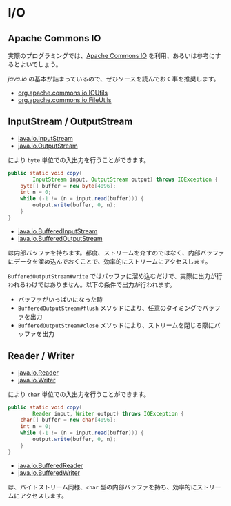 # I/O

## Apache Commons IO

実際のプログラミングでは、[Apache Commons IO](http://commons.apache.org/proper/commons-io/) を利用、あるいは参考にするとよいでしょう。

_java.io_ の基本が詰まっているので、ぜひソースを読んでおく事を推奨します。

* [org.apache.commons.io.IOUtils](http://grepcode.com/file/repo1.maven.org/maven2/commons-io/commons-io/2.4/org/apache/commons/io/IOUtils.java)
* [org.apache.commons.io.FileUtils](http://grepcode.com/file/repo1.maven.org/maven2/commons-io/commons-io/2.4/org/apache/commons/io/FileUtils.java)

## InputStream / OutputStream

* [java.io.InputStream](http://docs.oracle.com/javase/6/docs/api/java/io/InputStream.html)
* [java.io.OutputStream](http://docs.oracle.com/javase/6/docs/api/java/io/OutputStream.html)

により `byte` 単位での入出力を行うことができます。

```java
public static void copy(
        InputStream input, OutputStream output) throws IOException {
    byte[] buffer = new byte[4096];
    int n = 0;
    while (-1 != (n = input.read(buffer))) {
        output.write(buffer, 0, n);
    }
}
```

* [java.io.BufferedInputStream](http://docs.oracle.com/javase/6/docs/api/java/io/BufferedInputStream.html)
* [java.io.BufferedOutputStream](http://docs.oracle.com/javase/6/docs/api/java/io/BufferedOutputStream.html)

は内部バッファを持ちます。都度、ストリームを介すのではなく、内部バッファにデータを溜め込んでおくことで、効率的にストリームにアクセスします。

`BufferedOutputStream#write` ではバッファに溜め込むだけで、実際に出力が行われるわけではありません。以下の条件で出力が行われます。

* バッファがいっぱいになった時
* `BufferedOutputStream#flush` メソッドにより、任意のタイミングでバッファを出力
* `BufferedOutputStream#close` メソッドにより、ストリームを閉じる際にバッファを出力

## Reader / Writer

* [java.io.Reader](http://docs.oracle.com/javase/6/docs/api/java/io/Reader.html)
* [java.io.Writer](http://docs.oracle.com/javase/6/docs/api/java/io/Writer.html)

により `char` 単位での入出力を行うことができます。

```java
public static void copy(
        Reader input, Writer output) throws IOException {
    char[] buffer = new char[4096];
    int n = 0;
    while (-1 != (n = input.read(buffer))) {
        output.write(buffer, 0, n);
    }
}
```

* [java.io.BufferedReader](http://docs.oracle.com/javase/6/docs/api/java/io/BufferedReader.html)
* [java.io.BufferedWriter](http://docs.oracle.com/javase/6/docs/api/java/io/BufferedWriter.html)

は、バイトストリーム同様、`char` 型の内部バッファを持ち、効率的にストリームにアクセスします。
